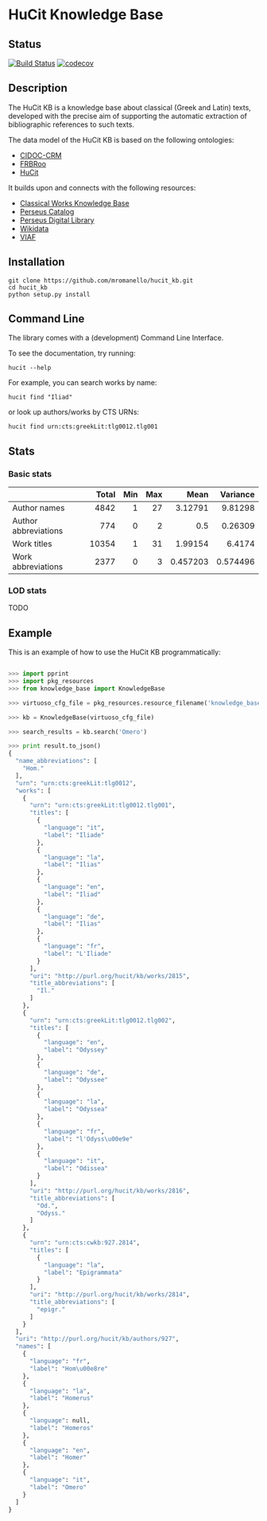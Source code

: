 # HuCit Knowledge Base

## Status

[![Build Status](http://img.shields.io/travis/mromanello/hucit_kb.svg)](https://travis-ci.org/mromanello/hucit_kb)
[![codecov](https://codecov.io/gh/mromanello/hucit_kb/branch/master/graph/badge.svg)](https://codecov.io/gh/mromanello/hucit_kb)

## Description

The HuCit KB is a knowledge base about classical (Greek and Latin) texts, developed with the precise aim of supporting the automatic extraction of bibliographic references to such texts.

The data model of the HuCit KB is based on the following ontologies:

* [CIDOC-CRM](http://www.cidoc-crm.org/)
* [FRBRoo](http://www.cidoc-crm.org/frbroo/)
* [HuCit](http://www.essepuntato.it/lode/owlapi/http://purl.org/net/hucit)

It builds upon and connects with the following resources:

* [Classical Works Knowledge Base](http://cwkb.org/linkedopendata)
* [Perseus Catalog](http://catalog.perseus.org)
* [Perseus Digital Library](http://perseus.tufts.edu)
* [Wikidata](http://wikidata.org)
* [VIAF](http://viaf.org)

## Installation

    git clone https://github.com/mromanello/hucit_kb.git
    cd hucit_kb
    python setup.py install

## Command Line

The library comes with a (development) Command Line Interface.

To see the documentation, try running:

    hucit --help

For example, you can search works by name:

    hucit find "Iliad"

or look up authors/works by CTS URNs:

    hucit find urn:cts:greekLit:tlg0012.tlg001

## Stats

### Basic stats

|                      |   Total |   Min |   Max |     Mean |   Variance |
|:---------------------|--------:|------:|------:|---------:|-----------:|
| Author names         |    4842 |     1 |    27 | 3.12791  |   9.81298  |
| Author abbreviations |     774 |     0 |     2 | 0.5      |   0.26309  |
| Work titles          |   10354 |     1 |    31 | 1.99154  |   6.4174   |
| Work abbreviations   |    2377 |     0 |     3 | 0.457203 |   0.574496 |
### LOD stats

TODO

## Example

This is an example of how to use the HuCit KB programmatically:

```python

>>> import pprint
>>> import pkg_resources
>>> from knowledge_base import KnowledgeBase

>>> virtuoso_cfg_file = pkg_resources.resource_filename('knowledge_base','config/virtuoso.ini')

>>> kb = KnowledgeBase(virtuoso_cfg_file)

>>> search_results = kb.search('Omero')

>>> print result.to_json()
{
  "name_abbreviations": [
    "Hom."
  ],
  "urn": "urn:cts:greekLit:tlg0012",
  "works": [
    {
      "urn": "urn:cts:greekLit:tlg0012.tlg001",
      "titles": [
        {
          "language": "it",
          "label": "Iliade"
        },
        {
          "language": "la",
          "label": "Ilias"
        },
        {
          "language": "en",
          "label": "Iliad"
        },
        {
          "language": "de",
          "label": "Ilias"
        },
        {
          "language": "fr",
          "label": "L'Iliade"
        }
      ],
      "uri": "http://purl.org/hucit/kb/works/2815",
      "title_abbreviations": [
        "Il."
      ]
    },
    {
      "urn": "urn:cts:greekLit:tlg0012.tlg002",
      "titles": [
        {
          "language": "en",
          "label": "Odyssey"
        },
        {
          "language": "de",
          "label": "Odyssee"
        },
        {
          "language": "la",
          "label": "Odyssea"
        },
        {
          "language": "fr",
          "label": "l'Odyss\u00e9e"
        },
        {
          "language": "it",
          "label": "Odissea"
        }
      ],
      "uri": "http://purl.org/hucit/kb/works/2816",
      "title_abbreviations": [
        "Od.",
        "Odyss."
      ]
    },
    {
      "urn": "urn:cts:cwkb:927.2814",
      "titles": [
        {
          "language": "la",
          "label": "Epigrammata"
        }
      ],
      "uri": "http://purl.org/hucit/kb/works/2814",
      "title_abbreviations": [
        "epigr."
      ]
    }
  ],
  "uri": "http://purl.org/hucit/kb/authors/927",
  "names": [
    {
      "language": "fr",
      "label": "Hom\u00e8re"
    },
    {
      "language": "la",
      "label": "Homerus"
    },
    {
      "language": null,
      "label": "Homeros"
    },
    {
      "language": "en",
      "label": "Homer"
    },
    {
      "language": "it",
      "label": "Omero"
    }
  ]
}
```
